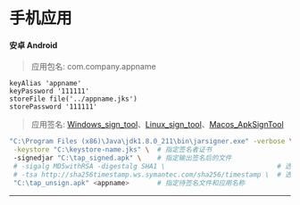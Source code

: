 # 手机应用

#### 安卓 Android

> 应用包名: com.company.appname

~~~
keyAlias 'appname'
keyPassword '111111'
storeFile file('../appname.jks')
storePassword '111111'
~~~

> 应用签名: [Windows_sign_tool](http://fs8.ijiami.cn/ijiami/sign/Windows_sign_tool.zip)、[Linux_sign_tool](http://fs8.ijiami.cn/ijiami/sign/Linux_sign_tool.zip)、[Macos_ApkSignTool](http://fs8.ijiami.cn/ijiami/sign/ApkSignTool-v3.5-macos.zip)

~~~bash
"C:\Program Files (x86)\Java\jdk1.8.0_211\bin\jarsigner.exe" -verbose \
 -keystore "C:\keystore-name.jks" \  # 指定签名者证书
 -signedjar "C:\tap_signed.apk" \    # 指定输出签名后的文件
 # -sigalg MD5withRSA -digestalg SHA1 \                            # 选填
 # -tsa http://sha256timestamp.ws.symantec.com/sha256/timestamp \  # 选填
 "C:\tap_unsign.apk" <appname>       # 指定待签名文件和应用名称
~~~

----
